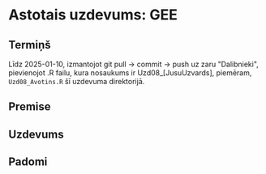# Astotais uzdevums: GEE


## Termiņš

Līdz 2025-01-10, izmantojot git pull -> commit -> push uz zaru "Dalibnieki", 
pievienojot .R failu, kura nosaukums ir Uzd08_[JusuUzvards], piemēram, `Uzd08_Avotins.R` 
šī uzdevuma direktorijā.

## Premise



## Uzdevums



## Padomi
